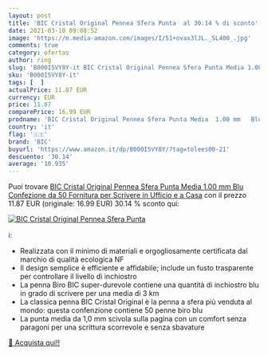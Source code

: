 ```yaml
---
layout: post
title: 'BIC Cristal Original Pennea Sfera Punta  al 30.14 % di sconto'
date: 2021-03-10 09:08:52
image: 'https://m.media-amazon.com/images/I/51+ovax3lJL._SL400_.jpg'
comments: true
category: ofertas
author: ring
slug: 'B000I5VY8Y-it BIC Cristal Original Pennea Sfera Punta Media 1.00 mm Blu...'
sku: 'B000I5VY8Y-it'
tags: [  ]
actualPrice: 11.87 EUR
currency: EUR
price: 11.87
comparePrice: 16.99 EUR
prodname: 'BIC Cristal Original Pennea Sfera Punta Media  1.00 mm   Blu  Confezione da 50  Fornitura per Scrivere in Ufficio e a Casa'
country: 'it'
flag: '🇮🇹'
brand: 'BIC'
buyurl: 'https://www.amazon.it/dp/B000I5VY8Y/?tag=tolees00-21'
descuento: '30.14'
average: '10.935'
---
```


Puoi trovare [BIC Cristal Original Pennea Sfera Punta Media  1.00 mm   Blu  Confezione da 50  Fornitura per Scrivere in Ufficio e a Casa](https://www.amazon.it/dp/B000I5VY8Y/?tag=tolees00-21) con il prezzo 11.87 EUR (originale: 16.99 EUR) 30.14 % sconto qui:

[![BIC Cristal Original Pennea Sfera Punta ](https://m.media-amazon.com/images/I/51+ovax3lJL._SL400_.jpg)](https://www.amazon.it/dp/B000I5VY8Y/?tag=tolees00-21)

ℹ️:

- Realizzata con il minimo di materiali e orgogliosamente certificata dal marchio di qualità ecologica NF
- Il design semplice è efficiente e affidabile; include un fusto trasparente per controllare il livello di inchiostro
- La penna Biro BIC super-durevole contiene una quantità di inchiostro blu in grado di scrivere per una media di 3 km
- La classica penna BIC Cristal Original è la penna a sfera più venduta al mondo: questa confenzione contiene 50 penne biro blu
- La punta media da 1,0 mm scivola sulla pagina con un comfort senza paragoni per una scrittura scorrevole e senza sbavature

[🛒 Acquista qui!!](https://www.amazon.it/dp/B000I5VY8Y/?tag=tolees00-21)

